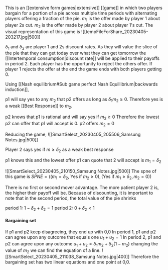This is an [[extensive form games|extensive]] [[game]] in which two players bargain for a portion of a pie across multiple time periods with alternating players offering a fraction of the pie. $m_1$ is the offer made by player 1 about player 2s cut. $m_2$ is the offer made by player 2 about player 1's cut. The visual representation of this game is ![[tempFileForShare_20230405-203217.jpg|500]]

$\delta_1$ and $\delta_2$ are player 1 and 2s discount rates. As they will value the slice of the pie that they can get today over what they can get tomorrow the [[Intertemporal consumption|discount rate]] will be applied to their payoffs in period 2. Each player has the opportunity to reject the others offer. If player 1 rejects the offer at the end the game ends with both players getting 0. 

Using [[Nash equilibrium#Sub game perfect Nash Equillibrium|backwards induction]], 

p1 will say yes to any $m_2$ that p2 offers as long as $\delta_1 m_2\ge 0$. Therefore yes is a weak [[Best Response]] to $m_2$.

p2 knows that p1 is rational and will say yes if $m_2\ge0$
Therefore the lowest p2 can offer that p1 will accept is 0. p2 offers $m_2=0$

Reducing the game,
![[SmartSelect_20230405_205506_Samsung Notes.jpg|500]]

Player 2 says yes if $m\ge\delta_2$ as a weak best response

p1 knows this and the lowest offer p1 can quote that 2 will accept is $m_1=\delta_2$

![[SmartSelect_20230405_210150_Samsung Notes.jpg|500]]
The spne of this game is
$SPNE=((m_1=\delta_2,$ Yes if $m_2\ge0),($Yes if $m_1\ge\delta_2,m_2=0))$

There is no first or second mover advantage. The more patient player 2 is, the higher their payoff will be. Because of discounting, it is important to note that in the second period, the total value of the pie shrinks

period 1: $1-\delta_2+\delta_2=1$
period 2: $0+\delta_2<1$

#### Bargaining set
If p1 and p2 keep disagreeing, they end up with 0,0
In period 1, p1 and p2 can agree upon any outcome that equals one $u_1+u_2=1$
In period 2, p1 and p2 can agree upon any outcome $u_1+u_2=\delta_1m_2+\delta_2(1-m_2)$
changing the value of $m_2$ we can find the equation of a line.
![[SmartSelect_20230405_211038_Samsung Notes.jpg|400]]
Therefore the bargaining set has two linear equations and one point at 0,0.

